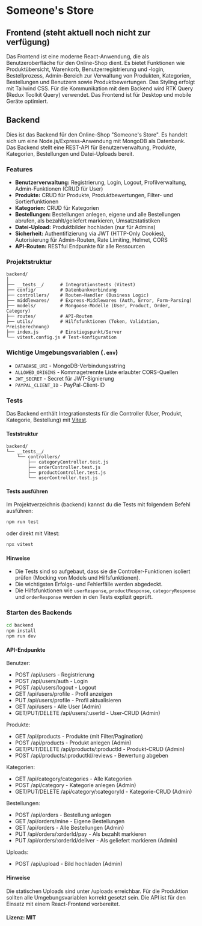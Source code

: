 # Someone's Store

## Frontend (steht aktuell noch nicht zur verfügung)

Das Frontend ist eine moderne React-Anwendung, die als Benutzeroberfläche für den Online-Shop dient.
Es bietet Funktionen wie Produktübersicht, Warenkorb, Benutzerregistrierung und -login, Bestellprozess, Admin-Bereich zur Verwaltung von Produkten, Kategorien, Bestellungen und Benutzern sowie Produktbewertungen.
Das Styling erfolgt mit Tailwind CSS.
Für die Kommunikation mit dem Backend wird RTK Query (Redux Toolkit Query) verwendet.
Das Frontend ist für Desktop und mobile Geräte optimiert.

## Backend

Dies ist das Backend für den Online-Shop "Someone's Store".
Es handelt sich um eine Node.js/Express-Anwendung mit MongoDB als Datenbank.
Das Backend stellt eine REST-API für Benutzerverwaltung, Produkte, Kategorien, Bestellungen und Datei-Uploads bereit.

### Features

- **Benutzerverwaltung:** Registrierung, Login, Logout, Profilverwaltung, Admin-Funktionen (CRUD für User)
- **Produkte:** CRUD für Produkte, Produktbewertungen, Filter- und Sortierfunktionen
- **Kategorien:** CRUD für Kategorien
- **Bestellungen:** Bestellungen anlegen, eigene und alle Bestellungen abrufen, als bezahlt/geliefert markieren, Umsatzstatistiken
- **Datei-Upload:** Produktbilder hochladen (nur für Admins)
- **Sicherheit:** Authentifizierung via JWT (HTTP-Only Cookies), Autorisierung für Admin-Routen, Rate Limiting, Helmet, CORS
- **API-Routen:** RESTful Endpunkte für alle Ressourcen

### Projektstruktur

    backend/
    │
    ├── __tests__/      # Integrationstests (Vitest)     
    ├── config/         # Datenbankverbindung
    ├── controllers/    # Routen-Handler (Business Logic)
    ├── middlewares/    # Express-Middlewares (Auth, Error, Form-Parsing)
    ├── models/         # Mongoose-Modelle (User, Product, Order, Category)
    ├── routes/         # API-Routen
    ├── utils/          # Hilfsfunktionen (Token, Validation, Preisberechnung)
    ├── index.js        # Einstiegspunkt/Server
    └── vitest.config.js # Test-Konfiguration

### Wichtige Umgebungsvariablen (`.env`)

- `DATABASE_URI` - MongoDB-Verbindungsstring
- `ALLOWED_ORIGINS` - Kommagetrennte Liste erlaubter CORS-Quellen
- `JWT_SECRET` - Secret für JWT-Signierung
- `PAYPAL_CLIENT_ID` - PayPal-Client-ID

### Tests

Das Backend enthält Integrationstests für die Controller (User, Produkt, Kategorie, Bestellung) mit [Vitest](https://vitest.dev/).

#### Teststruktur

    backend/
    └── __tests__/
        └── controllers/
            ├── categoryController.test.js
            ├── orderController.test.js
            ├── productController.test.js
            └── userController.test.js

#### Tests ausführen

Im Projektverzeichnis (backend) kannst du die Tests mit folgendem Befehl ausführen:

```sh
npm run test
```
oder direkt mit Vitest:
```sh
npx vitest
```

#### Hinweise

- Die Tests sind so aufgebaut, dass sie die Controller-Funktionen isoliert prüfen (Mocking von Models und Hilfsfunktionen).
- Die wichtigsten Erfolgs- und Fehlerfälle werden abgedeckt.
- Die Hilfsfunktionen wie `userResponse`, `productResponse`, `categoryResponse` und `orderResponse` werden in den Tests explizit geprüft.

### Starten des Backends

```sh
cd backend
npm install
npm run dev
```

#### API-Endpunkte

Benutzer:
- POST  /api/users - Registrierung
- POST  /api/users/auth - Login
- POST  /api/users/logout - Logout
- GET   /api/users/profile - Profil anzeigen
- PUT   /api/users/profile - Profil aktualisieren
- GET   /api/users - Alle User (Admin)
- GET/PUT/DELETE /api/users/:userId - User-CRUD (Admin)

Produkte:
- GET   /api/products - Produkte (mit Filter/Pagination)
- POST  /api/products - Produkt anlegen (Admin)
- GET/PUT/DELETE /api/products/:productId - Produkt-CRUD (Admin)
- POST  /api/products/:productId/reviews - Bewertung abgeben

Kategorien:
- GET   /api/category/categories - Alle Kategorien
- POST  /api/category - Kategorie anlegen (Admin)
- GET/PUT/DELETE /api/category/:categoryId - Kategorie-CRUD (Admin)

Bestellungen:
- POST  /api/orders - Bestellung anlegen
- GET   /api/orders/mine - Eigene Bestellungen
- GET   /api/orders - Alle Bestellungen (Admin)
- PUT   /api/orders/:orderId/pay - Als bezahlt markieren
- PUT   /api/orders/:orderId/deliver - Als geliefert markieren (Admin)

Uploads:
- POST  /api/upload - Bild hochladen (Admin)

#### Hinweise

Die statischen Uploads sind unter /uploads erreichbar.
Für die Produktion sollten alle Umgebungsvariablen korrekt gesetzt sein.
Die API ist für den Einsatz mit einem React-Frontend vorbereitet.

#### Lizenz: MIT